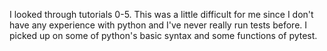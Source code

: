I looked through tutorials 0-5. This was a little difficult for me since I don't have any experience with python and I've never really run tests before. I picked up on some of python's basic syntax and some functions of pytest. 
